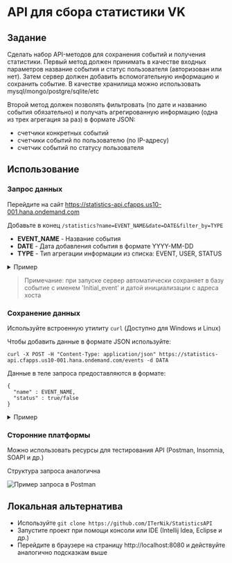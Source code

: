# API для сбора статистики VK
## Задание
Сделать набор API-методов для сохранения событий и получения статистики.
Первый метод должен принимать в качестве входных параметров название события и статус пользователя (авторизован или нет). Затем сервер должен добавить вспомогательную информацию и сохранить событие. В качестве хранилища можно использовать mysql/mongo/postgre/sqlite/etc

Второй метод должен позволять фильтровать (по дате и названию события обязательно) и получать агрегированную информацию (одна из трех агрегация за раз) в формате JSON:
- счетчики конкретных событий
- счетчики событий по пользователю (по IP-адресу)
- счетчик событий по статусу пользователя
## Использование
### Запрос данных
Перейдите на сайт https://statistics-api.cfapps.us10-001.hana.ondemand.com

Добавьте в конец ```/statistics?name=EVENT_NAME&date=DATE&filter_by=TYPE```
- **EVENT_NAME** - Название события
- **DATE** - Дата добавления события в формате YYYY-MM-DD
- **TYPE** - Тип агрегации информации из списка: EVENT, USER, STATUS

<details>
  <summary> Пример </summary>
  
  ```https://statistics-api.cfapps.us10-001.hana.ondemand.com/statistics?name=Logged_in&date=2023-05-10&filter_by=user```
  
  Выведет счетчики IP адресов всех пользователей, вызвавших событие 'Logged_in' за 10 мая 2023:
  ```
  {
    "10.154.247.133"  : 1,
    "5.18.216.26" : 3
  }
  ```
</details>

> Примечание: при запуске сервер автоматически сохраняет в базу событие с именем 'Initial_event' и датой инициализации с адреса хоста

### Сохранение данных
Используйте встроенную утилиту ```curl``` (Доступно для Windows и Linux)

Чтобы добавить данные в формате JSON используйте:
```
curl -X POST -H "Content-Type: application/json" https://statistics-api.cfapps.us10-001.hana.ondemand.com/events -d DATA
```
Данные в теле запроса предоставляются в формате:
```
{
  "name" : EVENT_NAME,
  "status" : true/false
}
```
<details>
  <summary> Пример </summary>
  
  ```
  curl -X POST -H "Content-Type: application/json" https://statistics-api.cfapps.us10-001.hana.ondemand.com/events -d "{\"name\" : \"Logged_in\", \"status\" : false}"
  ```
  Добавит в базу событие 'Logged_in' неавторизированного пользователя вместе с текущей датой и адресом отправителя
</details>

### Сторонние платформы
Можно использовать ресурсы для тестирования API (Postman, Insomnia, SOAPI и др.)

Структура запроса аналогична

![](https://github.com/ITerNik/StatisticsAPI/blob/master/images/Postman_query_example.png?raw=true "Пример запроса в Postman")
## Локальная альтернатива
- Используйте ```git clone https://github.com/ITerNik/StatisticsAPI```
- Запустите проект при помощи консоли или IDE (Intellij Idea, Eclipse и др.)
- Перейдите в браузере на страницу http://localhost:8080 и действуйте аналогично подсказкам выше
